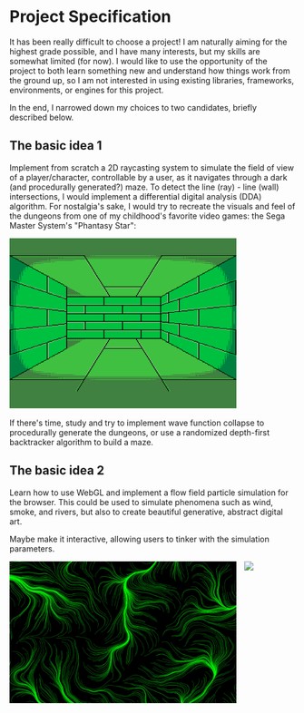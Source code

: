 # Project Specification

It has been really difficult to choose a project! I am naturally aiming for the highest grade possible, and I have many interests, but my skills are somewhat limited (for now).  I would like to use the opportunity of the project to both learn something new and understand how things work from the ground up, so I am not interested in using existing libraries, frameworks, environments, or engines for this project.

In the end, I narrowed down my choices to two candidates, briefly described below.

## The basic idea 1

Implement from scratch a 2D raycasting system to simulate the field of view of a player/character, controllable by a user, as it navigates through a dark (and procedurally generated?) maze. To detect the line (ray) - line (wall) intersections, I would implement a differential digital analysis (DDA) algorithm. For nostalgia's sake, I would try to recreate the visuals and feel of the dungeons from one of my childhood's favorite video games: the Sega Master System's "Phantasy Star":

<img style="width: 400px" src="phantasy-star.gif">

If there's time, study and try to implement wave function collapse to procedurally generate the dungeons, or use a randomized depth-first backtracker algorithm to build a maze.

## The basic idea 2

Learn how to use WebGL and implement a flow field particle simulation for the browser. This could be used to simulate phenomena such as wind, smoke, and rivers, but also to create beautiful generative, abstract digital art.

Maybe make it interactive, allowing users to tinker with the simulation parameters.

<div style="display: flex;">
    <img style="width: 400px;" src="snortthesnake-green-perlin-flow-field-2.jpg">
    <img style="width: 400px; margin-left: 1em;" src="flow-fields.png">
</div>

